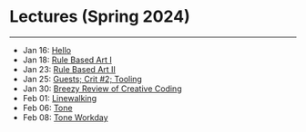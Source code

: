 # Lectures (Spring 2024)

---

* Jan 16: [Hello](2024/0116_hello/README.md)
* Jan 18: [Rule Based Art I](2024/0118_rule_based_art/README.md)
* Jan 23: [Rule Based Art II](2024/0123_rule_based_art/README.md)
* Jan 25: [Guests; Crit #2; Tooling](2024/0125_tooling/README.md)
* Jan 30: [Breezy Review of Creative Coding](2024/0130_coding/README.md)
* Feb 01: [Linewalking](2024/0201_linewalking/README.md)
* Feb 06: [Tone](2024/0206_tone/README.md)
* Feb 08: [Tone Workday](2024/0208_tone_workday)
